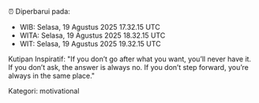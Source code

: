 ⏰ Diperbarui pada:
- WIB: Selasa, 19 Agustus 2025 17.32.15 UTC
- WITA: Selasa, 19 Agustus 2025 18.32.15 UTC
- WIT: Selasa, 19 Agustus 2025 19.32.15 UTC

Kutipan Inspiratif:
"If you don’t go after what you want, you’ll never have it. If you don’t ask, the answer is always no. If you don’t step forward, you’re always in the same place."


Kategori: motivational

